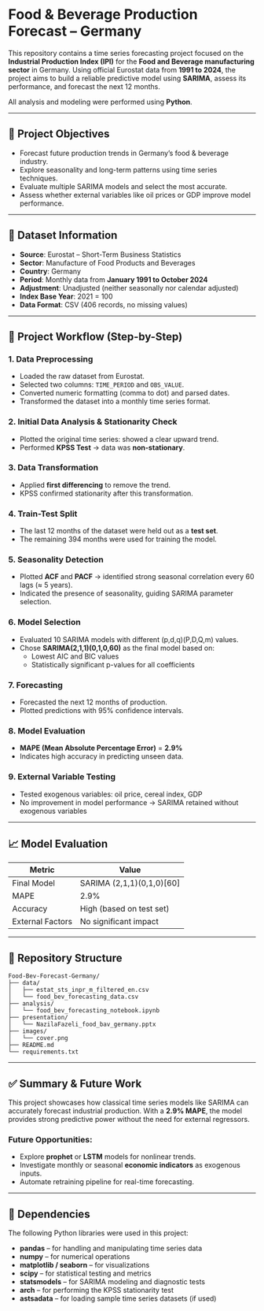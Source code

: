 # Food & Beverage Production Forecast – Germany

This repository contains a time series forecasting project focused on the **Industrial Production Index (IPI)** for the **Food and Beverage manufacturing sector** in Germany. Using official Eurostat data from **1991 to 2024**, the project aims to build a reliable predictive model using **SARIMA**, assess its performance, and forecast the next 12 months.

All analysis and modeling were performed using **Python**.

---

## 🎯 Project Objectives

- Forecast future production trends in Germany’s food & beverage industry.
- Explore seasonality and long-term patterns using time series techniques.
- Evaluate multiple SARIMA models and select the most accurate.
- Assess whether external variables like oil prices or GDP improve model performance.

---

## 📂 Dataset Information

- **Source**: Eurostat – Short-Term Business Statistics
- **Sector**: Manufacture of Food Products and Beverages
- **Country**: Germany
- **Period**: Monthly data from **January 1991 to October 2024**
- **Adjustment**: Unadjusted (neither seasonally nor calendar adjusted)
- **Index Base Year**: 2021 = 100
- **Data Format**: CSV (406 records, no missing values)

---

## 🧭 Project Workflow (Step-by-Step)

### 1. Data Preprocessing
- Loaded the raw dataset from Eurostat.
- Selected two columns: `TIME_PERIOD` and `OBS_VALUE`.
- Converted numeric formatting (comma to dot) and parsed dates.
- Transformed the dataset into a monthly time series format.

### 2. Initial Data Analysis & Stationarity Check
- Plotted the original time series: showed a clear upward trend.
- Performed **KPSS Test** → data was **non-stationary**.

### 3. Data Transformation
- Applied **first differencing** to remove the trend.
- KPSS confirmed stationarity after this transformation.

### 4. Train-Test Split
- The last 12 months of the dataset were held out as a **test set**.
- The remaining 394 months were used for training the model.

### 5. Seasonality Detection
- Plotted **ACF** and **PACF** → identified strong seasonal correlation every 60 lags (≈ 5 years).
- Indicated the presence of seasonality, guiding SARIMA parameter selection.

### 6. Model Selection
- Evaluated 10 SARIMA models with different (p,d,q)(P,D,Q,m) values.
- Chose **SARIMA(2,1,1)(0,1,0,60)** as the final model based on:
  - Lowest AIC and BIC values
  - Statistically significant p-values for all coefficients

### 7. Forecasting
- Forecasted the next 12 months of production.
- Plotted predictions with 95% confidence intervals.

### 8. Model Evaluation
- **MAPE (Mean Absolute Percentage Error)** = **2.9%**
- Indicates high accuracy in predicting unseen data.

### 9. External Variable Testing
- Tested exogenous variables: oil price, cereal index, GDP
- No improvement in model performance → SARIMA retained without exogenous variables

---

## 📈 Model Evaluation

| Metric | Value |
|--------|-------|
| Final Model | SARIMA (2,1,1)(0,1,0)[60] |
| MAPE | 2.9% |
| Accuracy | High (based on test set) |
| External Factors | No significant impact |

---

## 📁 Repository Structure

```
Food-Bev-Forecast-Germany/
├── data/
│   ├── estat_sts_inpr_m_filtered_en.csv
│   └── food_bev_forecasting_data.csv
├── analysis/
│   └── food_bev_forecasting_notebook.ipynb
├── presentation/
│   └── NazilaFazeli_food_bav_germany.pptx
├── images/
│   └── cover.png
├── README.md
└── requirements.txt
```

---

## ✅ Summary & Future Work

This project showcases how classical time series models like SARIMA can accurately forecast industrial production. With a **2.9% MAPE**, the model provides strong predictive power without the need for external regressors.

### Future Opportunities:
- Explore **prophet** or **LSTM** models for nonlinear trends.
- Investigate monthly or seasonal **economic indicators** as exogenous inputs.
- Automate retraining pipeline for real-time forecasting.

---

## 🧰 Dependencies

The following Python libraries were used in this project:

- **pandas** – for handling and manipulating time series data  
- **numpy** – for numerical operations  
- **matplotlib / seaborn** – for visualizations  
- **scipy** – for statistical testing and metrics  
- **statsmodels** – for SARIMA modeling and diagnostic tests  
- **arch** – for performing the KPSS stationarity test  
- **astsadata** – for loading sample time series datasets (if used)